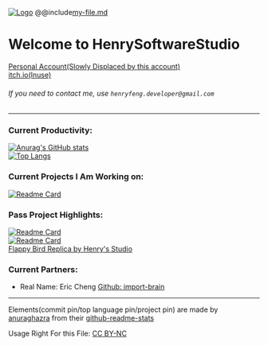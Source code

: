 [![Logo](https://user-images.githubusercontent.com/86927130/141529514-38cd9f88-7590-4241-92b0-9be5146b8c0b.png)](https://github.com/HenrySoftwareStudio)
@@include[my-file.md](https://github.com/HenrySoftwareStudio/HenrySoftwareStudio/blob/main/README.md)

# Welcome to HenrySoftwareStudio
[Personal Account(Slowly Displaced by this account)](https://github.com/HenryFeng2)\
[itch.io(Inuse)](https://henrys-studio.itch.io/)
###### If you need to contact me, use `henryfeng.developer@gmail.com`
---
### Current Productivity:
[![Anurag's GitHub stats](https://github-readme-stats.vercel.app/api?username=HenrySoftwareStudio)](https://github.com/HenrySoftwareStudio?tab=repositories)\
[![Top Langs](https://github-readme-stats.vercel.app/api/top-langs/?username=HenrySoftwareStudio&layout=compact)](https://github.com/HenrySoftwareStudio?tab=repositories)
### Current Projects I Am Working on:
[![Readme Card](https://github-readme-stats.vercel.app/api/pin/?username=import-brain&repo=basic_calc)](https://github.com/anuraghazra/github-readme-stats)
### Pass Project Highlights:
[![Readme Card](https://github-readme-stats.vercel.app/api/pin/?username=HenrySoftwareStudio&repo=tic-tac-toe_board&show_owner=true)](https://github.com/HenrySoftwareStudio/tic-tac-toe_board)\
[![Readme Card](https://github-readme-stats.vercel.app/api/pin/?username=HenrySoftwareStudio&repo=Jeopardy&show_owner=true)](https://github.com/HenrySoftwareStudio/Jeopardy)\
[Flappy Bird Replica by Henry's Studio](https://henrys-studio.itch.io/flappy-bird-replica)
### Current Partners:
- Real Name: Eric Cheng  [Github: import-brain](https://github.com/import-brain)

---
Elements(commit pin/top language pin/project pin) are made by [anuraghazra](https://github.com/anuraghazra) from their [github-readme-stats](https://github.com/anuraghazra/github-readme-stats)

Usage Right For this File: [CC BY-NC](https://creativecommons.org/licenses/by-nc/4.0/)
